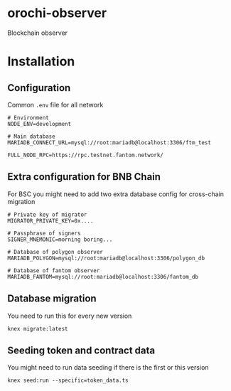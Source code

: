 # orochi-observer

Blockchain observer

# Installation

## Configuration

Common `.env` file for all network

```
# Environment
NODE_ENV=development

# Main database
MARIADB_CONNECT_URL=mysql://root:mariadb@localhost:3306/ftm_test

FULL_NODE_RPC=https://rpc.testnet.fantom.network/
```

## Extra configuration for BNB Chain

For BSC you might need to add two extra database config for cross-chain migration

```
# Private key of migrator
MIGRATOR_PRIVATE_KEY=0x....

# Passphrase of signers
SIGNER_MNEMONIC=morning boring...

# Database of polygon observer
MARIADB_POLYGON=mysql://root:mariadb@localhost:3306/polygon_db

# Database of fantom observer
MARIADB_FANTOM=mysql://root:mariadb@localhost:3306/fantom_db
```

## Database migration

You need to run this for every new version

```
knex migrate:latest
```

## Seeding token and contract data

You might need to run data seeding if there is the first or this version

```
knex seed:run --specific=token_data.ts
```
